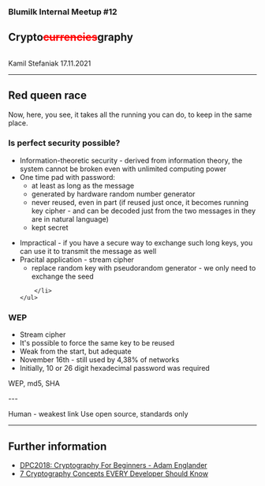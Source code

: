 <h3>Blumilk Internal Meetup #12</h3>
<h2>Crypto<del style="color:red">currencies</del>graphy</h2>
<img class="r-stretch" data-src="presentations/2021-11-17-cryptography/images/cover.png">
<p>Kamil Stefaniak 17.11.2021</p>

---
<section><h2>Red queen race</h2></section>
<section><p>Now, here, you see, it takes all the running you can do, to keep in the same place.</p></section>
<section>
    <h3>Is perfect security possible?</h3>
    <ul max-height="100%">
        <li>Information-theoretic security - derived from information theory, the system cannot be broken even with unlimited computing power</li>
        <li>One time pad with password:
            <ul>
                <li>at least as long as the message</li>
                <li>generated by hardware random number generator</li>
                <li>never reused, even in part (if reused just once, it becomes running key cipher - and can be decoded just from the two messages in they are in natural language)</li>
                <li>kept secret</li>
            </ul>
        </li>
    </ul>
</section>    
<section>
    <ul>
        <li>Impractical - if you have a secure way to exchange such long keys, you can use it to transmit the message as well</li>
        <li>Pracital application - stream cipher
            <ul>
                <li>replace random key with pseudorandom generator - we only need to exchange the seed</li>
            </ul>

        </li>
    </ul>
</section>
<section>
    <h3>WEP</h3>
    <ul>
        <li>Stream cipher</li>
        <li>It's possible to force the same key to be reused</li>
        <li>Weak from the start, but adequate</li>
        <li>November 16th - still used by 4,38% of networks
            <img class="r-stretch" data-src="presentations/2021-11-17-cryptography/images/wifi.png" height="auto">
        </li>
        <li>Initially, 10 or 26 digit hexadecimal password was required</li>
    </ul>
</section>


<section>

WEP, md5, SHA

</section>
---

Human - weakest link
Use open source, standards only


---
<h2>Further information</h2>
<ul>
    <li><a href="https://www.youtube.com/watch?v=KcjJ19geKmA">DPC2018: Cryptography For Beginners - Adam Englander</a></li>
    <li><a href="https://www.youtube.com/watch?v=NuyzuNBFWxQ">7 Cryptography Concepts EVERY Developer Should Know</a></li>
</ul>